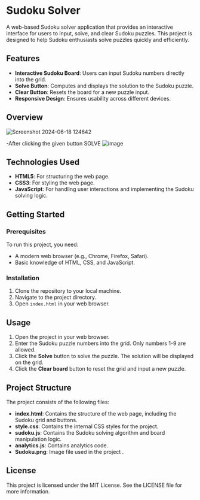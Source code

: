 
# Sudoku Solver

A web-based Sudoku solver application that provides an interactive interface for users to input, solve, and clear Sudoku puzzles. This project is designed to help Sudoku enthusiasts solve puzzles quickly and efficiently.

## Features

- **Interactive Sudoku Board**: Users can input Sudoku numbers directly into the grid.
- **Solve Button**: Computes and displays the solution to the Sudoku puzzle.
- **Clear Button**: Resets the board for a new puzzle input.
- **Responsive Design**: Ensures usability across different devices.

## Overview
![Screenshot 2024-06-18 124642](https://github.com/srane1903/sudoku_solver1/assets/143386356/a10c7caa-749d-4f86-b06a-986f2e690a7c)


-After clicking the given button SOLVE
![image](https://github.com/srane1903/sudoku_solver1/assets/143386356/34878ad2-bfff-49f6-922f-e6d5ff1ff5cb)




## Technologies Used

- **HTML5**: For structuring the web page.
- **CSS3**: For styling the web page.
- **JavaScript**: For handling user interactions and implementing the Sudoku solving logic.

## Getting Started

### Prerequisites

To run this project, you need:
- A modern web browser (e.g., Chrome, Firefox, Safari).
- Basic knowledge of HTML, CSS, and JavaScript.

### Installation

1. Clone the repository to your local machine.
2. Navigate to the project directory.
3. Open `index.html` in your web browser.

## Usage

1. Open the project in your web browser.
2. Enter the Sudoku puzzle numbers into the grid. Only numbers 1-9 are allowed.
3. Click the **Solve** button to solve the puzzle. The solution will be displayed on the grid.
4. Click the **Clear board** button to reset the grid and input a new puzzle.

## Project Structure

The project consists of the following files:

- **index.html**: Contains the structure of the web page, including the Sudoku grid and buttons.
- **style.css**: Contains the internal CSS styles for the project.
- **sudoku.js**: Contains the Sudoku solving algorithm and board manipulation logic.
- **analytics.js**: Contains analytics code.
- **Sudoku.png**: Image file used in the project .


## License

This project is licensed under the MIT License. See the LICENSE file for more information.


